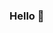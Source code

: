 ### Hello 👋

<!--
**cwaskom/cwaskom** is a ✨ _special_ ✨ repository because its `README.md` (this file) appears on your GitHub profile.
Here are some ideas to get you started:

### I'm interested in the future of data. 
- 🔭 I’m currently working on ...
- 🌱 I’m currently learning ...
- 👯 I’m looking to collaborate on ...
- 🤔 I’m looking for help with ...
- 💬 Ask me about ...
- 📫 How to reach me: ...
- 😄 Pronouns: ...
- ⚡ Fun fact: ...
-->
